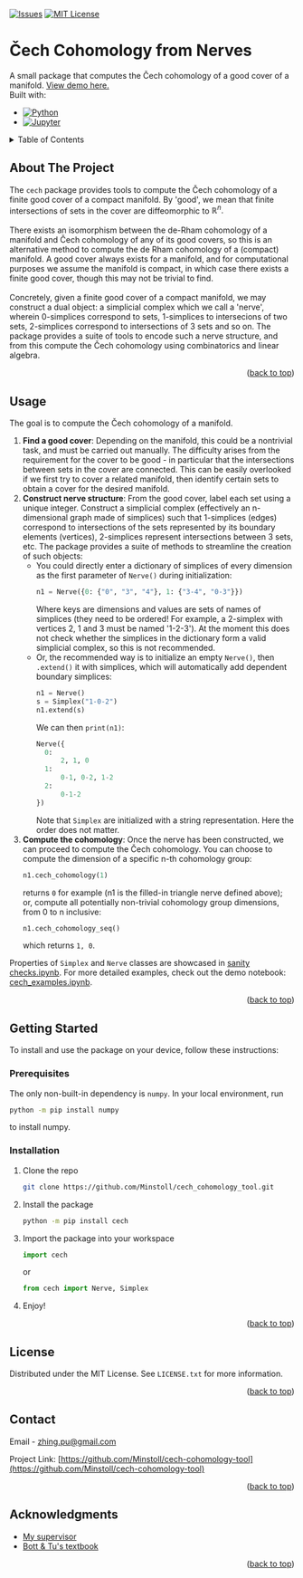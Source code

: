 <!-- Improved compatibility of back to top link: See: https://github.com/othneildrew/Best-README-Template/pull/73 -->
<a id="readme-top"></a>



<!-- PROJECT SHIELDS -->
<!--
*** I'm using markdown "reference style" links for readability.
*** Reference links are enclosed in brackets [ ] instead of parentheses ( ).
*** See the bottom of this document for the declaration of the reference variables
*** for contributors-url, forks-url, etc. This is an optional, concise syntax you may use.
*** https://www.markdownguide.org/basic-syntax/#reference-style-links
-->
[![Issues][issues-shield]][issues-url]
[![MIT License][license-shield]][license-url]
<!-- [![LinkedIn][linkedin-shield]][linkedin-url] -->



<!-- PROJECT LOGO -->
# Čech Cohomology from Nerves
A small package that computes the Čech cohomology of a good cover of a manifold. <a href="https://github.com/Minstoll/cech-cohomology-tool/blob/main/cech_examples.ipynb">View demo here.</a><br />
Built with:
* [![Python][Python.org]][Python-url]
* [![Jupyter][Jupyter.org]][Jupyter-url]



<!-- TABLE OF CONTENTS -->
<details>
  <summary>Table of Contents</summary>
  <ol>
    <li><a href="#about-the-project">About The Project</a></li>
    <li><a href="#usage">Usage</a></li>
    <li>
      <a href="#getting-started">Getting Started</a>
      <ul>
        <li><a href="#prerequisites">Prerequisites</a></li>
        <li><a href="#installation">Installation</a></li>
      </ul>
    </li>
    <li><a href="#license">License</a></li>
    <li><a href="#contact">Contact</a></li>
    <li><a href="#acknowledgments">Acknowledgments</a></li>
  </ol>
</details>



<!-- ABOUT THE PROJECT -->
## About The Project
The `cech` package provides tools to compute the Čech cohomology of a finite good cover of a compact manifold. By 'good', we mean that finite intersections of sets in the cover are diffeomorphic to $\mathbb{R}^n.$ <br />
<br />
There exists an isomorphism between the de-Rham cohomology of a manifold and Čech cohomology of any of its good covers, so this is an alternative method to compute the de Rham cohomology of a (compact) manifold.
A good cover always exists for a manifold, and for computational purposes we assume the manifold is compact, in which case there exists a finite good cover, though this may not be trivial to find.<br />
<br />
Concretely, given a finite good cover of a compact manifold, we may construct a dual object: a simplicial complex which we call a 'nerve', wherein 0-simplices correspond to sets, 1-simplices to intersecions of two sets,
2-simplices correspond to intersections of 3 sets and so on. The package provides a suite of tools to encode such a nerve structure, and from this compute the Čech cohomology using combinatorics and linear algebra.

<p align="right">(<a href="#readme-top">back to top</a>)</p>


<!-- USAGE EXAMPLES -->
## Usage
The goal is to compute the Čech cohomology of a manifold.
1. <b>Find a good cover</b>: Depending on the manifold, this could be a nontrivial task, and must be carried out manually. The difficulty arises from the requirement for the cover to be good - in particular
that the intersections between sets in the cover are connected. This can be easily overlooked if we first try to cover a related manifold, then identify certain sets to obtain a cover for the desired manifold.
2. <b>Construct nerve structure</b>: From the good cover, label each set using a unique integer. Construct a simplicial complex (effectively an n-dimensional graph made of simplices) such that 1-simplices (edges) correspond to intersections of the sets represented by its boundary elements (vertices), 2-simplices represent intersections between 3 sets, etc. The package provides a suite of methods to streamline the creation of such objects:
   - You could directly enter a dictionary of simplices of every dimension as the first parameter of `Nerve()` during initialization:
     ```py
     n1 = Nerve({0: {"0", "3", "4"}, 1: {"3-4", "0-3"}})
     ```
     Where keys are dimensions and values are sets of names of simplices (they need to be ordered! For example, a 2-simplex with vertices 2, 1 and 3 must be named '1-2-3'). At the moment this does not check whether the simplices in the dictionary form a valid simplicial complex, so this is not recommended.
   - Or, the recommended way is to initialize an empty `Nerve()`, then `.extend()` it with simplices, which will automatically add dependent boundary simplices:
     ```py
     n1 = Nerve()
     s = Simplex("1-0-2")
     n1.extend(s)
     ```
     We can then `print(n1)`:
     ```py
     Nerve({
       0:
           2, 1, 0
       1:
           0-1, 0-2, 1-2
       2:
           0-1-2
     })
     ```
     Note that `Simplex` are initialized with a string representation. Here the order does not matter.
3. <b>Compute the cohomology</b>: Once the nerve has been constructed, we can proceed to compute the Čech cohomology. You can choose to compute the dimension of a specific n-th cohomology group:
   ```py
   n1.cech_cohomology(1)
   ```
   returns `0` for example (n1 is the filled-in triangle nerve defined above); or, compute all potentially non-trivial cohomology group dimensions, from 0 to n inclusive:
   ```py
   n1.cech_cohomology_seq()
   ```
   which returns `1, 0`.
  
Properties of `Simplex` and `Nerve` classes are showcased in <a href="https://github.com/Minstoll/cech-cohomology-tool/blob/main/sanity checks.ipynb">sanity checks.ipynb</a>. For more detailed examples, 
check out the demo notebook: <a href="https://github.com/Minstoll/cech-cohomology-tool/blob/main/cech_examples.ipynb">cech_examples.ipynb</a>.

<p align="right">(<a href="#readme-top">back to top</a>)</p>

<!-- GETTING STARTED -->
## Getting Started

To install and use the package on your device, follow these instructions:

### Prerequisites

The only non-built-in dependency is `numpy`. In your local environment, run
  ```sh
  python -m pip install numpy
  ```
to install numpy.

### Installation
1. Clone the repo
   ```sh
   git clone https://github.com/Minstoll/cech_cohomology_tool.git
   ```
2. Install the package
   ```sh
   python -m pip install cech
   ```
3. Import the package into your workspace
   ```py
   import cech
   ```
   or
   ```py
   from cech import Nerve, Simplex
   ```
4. Enjoy!
   

<p align="right">(<a href="#readme-top">back to top</a>)</p>




<!-- LICENSE -->
## License

Distributed under the MIT License. See `LICENSE.txt` for more information.

<p align="right">(<a href="#readme-top">back to top</a>)</p>



<!-- CONTACT -->
## Contact

Email - zhing.pu@gmail.com

Project Link: [https://github.com/Minstoll/cech-cohomology-tool](https://github.com/Minstoll/cech-cohomology-tool)

<p align="right">(<a href="#readme-top">back to top</a>)</p>



<!-- ACKNOWLEDGMENTS -->
## Acknowledgments

* [My supervisor](https://sites.google.com/view/yuhansun)
* [Bott & Tu's textbook](https://books.google.co.uk/books/about/Differential_Forms_in_Algebraic_Topology.html?id=COuPBAAAQBAJ&redir_esc=y)

<p align="right">(<a href="#readme-top">back to top</a>)</p>



<!-- MARKDOWN LINKS & IMAGES -->
<!-- https://www.markdownguide.org/basic-syntax/#reference-style-links -->
[issues-shield]: https://img.shields.io/github/issues/Minstoll/cech-cohomology-tool.svg?style=for-the-badge
[issues-url]: https://github.com/Minstoll/cech-cohomology-tool/issues
[license-shield]: https://img.shields.io/github/license/Minstoll/cech-cohomology-tool.svg?style=for-the-badge
[license-url]: https://github.com/Minstoll/cech-cohomology-tool/blob/master/LICENSE.txt
<!-- [linkedin-shield]: https://img.shields.io/badge/-LinkedIn-black.svg?style=for-the-badge&logo=linkedin&colorB=555 -->
<!-- [linkedin-url]: https://linkedin.com/in/ -->

[Python.org]: https://img.shields.io/badge/Python-123456?style=for-the-badge&logo=python&logoColor=white
[Python-url]: https://jquery.com 
[Jupyter.org]: https://img.shields.io/badge/Jupyter-4A4A55?style=for-the-badge&logo=jupyter&logoColor=orange
[Jupyter-url]: https://jquery.com 


